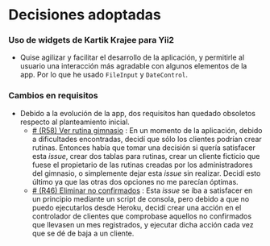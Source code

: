 # Decisiones adoptadas

### Uso de widgets de Kartik Krajee para Yii2
- Quise agilizar y facilitar el desarrollo de la aplicación, y permitirle al usuario una interacción más agradable con algunos elementos de la app. Por lo que he usado `FileInput` y `DateControl`.

### Cambios en requisitos
- Debido a la evolución de la app, dos requisitos han quedado obsoletos respecto al planteamiento inicial.
   - [# (R58) Ver rutina gimnasio](https://github.com/ezekie92/finestfitness/issues/58) : En un momento de la aplicación, debido a dificultades encontradas, decidí que sólo los clientes podrían crear rutinas. Entonces había que tomar una decisión si quería satisfacer esta *issue*, crear dos tablas para rutinas, crear un cliente ficticio que fuese el propietario de las rutinas creadas por los administradores del gimnasio, o simplemente dejar esta *issue* sin realizar. Decidí esto último ya que las otras dos opciones no me parecían óptimas.
   - [# (R46) Eliminar no confirmados](https://github.com/ezekie92/finestfitness/issues/46) : Esta *issue* se iba a satisfacer en un principio mediante un script de consola, pero debido a que no puedo ejecutarlos desde Heroku, decidí crear una acción en el controlador de clientes que comprobase aquellos no confirmados que llevasen un mes registrados, y ejecutar dicha acción cada vez que se dé de baja a un cliente.
